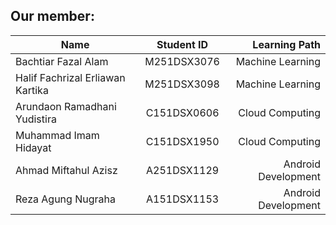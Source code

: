 ## Our member:

| Name        | Student ID           | Learning Path  |
| ------------- |:-------------:| -----:|
| Bachtiar Fazal Alam | M251DSX3076 |  Machine Learning |
| Halif Fachrizal Erliawan Kartika | M251DSX3098 |  Machine Learning |
| Arundaon Ramadhani Yudistira | C151DSX0606 | Cloud Computing |
| Muhammad Imam Hidayat | C151DSX1950 | Cloud Computing |
| Ahmad Miftahul Azisz | A251DSX1129 | Android Development |
| Reza Agung Nugraha | A151DSX1153 | Android Development |
